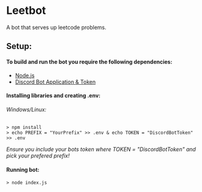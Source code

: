 # Leetbot
A bot that serves up leetcode problems.
## Setup:
#### To build and run the bot you require the following dependencies:
* [Node.js](https://nodejs.org/en/)
* [Discord Bot Application & Token](https://discordjs.guide/preparations/setting-up-a-bot-application.html)

#### Installing libraries and creating .env:
###### Windows/Linux:
```
> npm install
> echo PREFIX = "YourPrefix" >> .env & echo TOKEN = "DiscordBotToken" >> .env
```
_Ensure you include your bots token where TOKEN = "DiscordBotToken" and pick your prefered prefix!_

#### Running bot:
```
> node index.js
```

